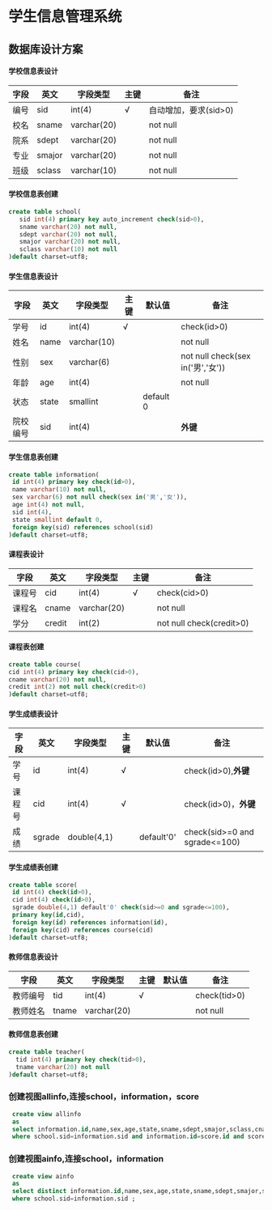 # 学生信息管理系统
## 数据库设计方案
#### 学校信息表设计
 字段 | 英文 | 字段类型 | 主键 | 备注
------|-----|---------|-----|-----
 编号 | sid | int(4) | √ | 自动增加，要求(sid>0)
 校名 | sname | varchar(20) |  | not null
 院系 | sdept | varchar(20) |  | not null
 专业 | smajor | varchar(20) |  | not null
 班级 | sclass | varchar(10) |  | not null
#### 学校信息表创建
```sql
create table school( 
   sid int(4) primary key auto_increment check(sid>0),
   sname varchar(20) not null, 
   sdept varchar(20) not null, 
   smajor varchar(20) not null, 
   sclass varchar(10) not null
)default charset=utf8;
```
#### 学生信息表设计
 字段 | 英文 | 字段类型 | 主键 | 默认值 | 备注
------|-----|---------|-----|--------|-----
 学号 | id | int(4) | √ |  | check(id>0)
 姓名 | name | varchar(10) |  |  | not null
 性别 | sex | varchar(6) |  |   |not null check(sex in('男','女'))
 年龄 | age | int(4) |   |  | not null
 状态 | state | smallint |  |  default 0 |
 院校编号 | sid | int(4) |  |  | **外键**
 #### 学生信息表创建
 ```sql
create table information(
  id int(4) primary key check(id>0),
  name varchar(10) not null,
  sex varchar(6) not null check(sex in('男','女')),
  age int(4) not null, 
  sid int(4), 
  state smallint default 0,
  foreign key(sid) references school(sid)
)default charset=utf8;
 ```
#### 课程表设计
 字段 | 英文 | 字段类型 | 主键 | 备注
------|-----|---------|-----|-----
 课程号 | cid | int(4) | √ | check(cid>0)
 课程名 | cname | varchar(20) | | not null
 学分 | credit | int(2) | | not null check(credit>0)
 #### 课程表创建
 ```sql
 create table course( 
 cid int(4) primary key check(cid>0),
 cname varchar(20) not null,
 credit int(2) not null check(credit>0)
 )default charset=utf8;
 ```
#### 学生成绩表设计
 字段 | 英文 | 字段类型 | 主键 | 默认值 | 备注
------|-----|---------|-----|--------|-----
 学号 | id | int(4) | √ |  | check(id>0),**外键**
 课程号 | cid | int(4) | √ |  | check(id>0)，**外键**
 成绩 | sgrade | double(4,1) |  | default'0' | check(sid>=0 and sgrade<=100)
 #### 学生成绩表创建
 ```sql
 create table score( 
  id int(4) check(id>0),
  cid int(4) check(id>0),
  sgrade double(4,1) default'0' check(sid>=0 and sgrade<=100),
  primary key(id,cid),
  foreign key(id) references information(id),
  foreign key(cid) references course(cid)
 )default charset=utf8;
 ```
 #### 教师信息表设计
  字段 | 英文 | 字段类型 | 主键 | 默认值 | 备注
------|-----|---------|-----|--------|-----
 教师编号 | tid | int(4) | √ |  | check(tid>0)
 教师姓名 | tname | varchar(20) |  |  | not null
 #### 教师信息表创建
 ```sql
 create table teacher(
   tid int(4) primary key check(tid>0),
   tname varchar(20) not null
 )default charset=utf8;
 ```
 ### 创建视图allinfo,连接school，information，score
```sql
 create view allinfo
 as
 select information.id,name,sex,age,state,sname,sdept,smajor,sclass,cname,sgrade from school,information,score,course
 where school.sid=information.sid and information.id=score.id and score.cid=course.cid;
```
 ### 创建视图ainfo,连接school，information
```sql
 create view ainfo
 as
 select distinct information.id,name,sex,age,state,sname,sdept,smajor,sclass from school,information,score,course
 where school.sid=information.sid ;
```
